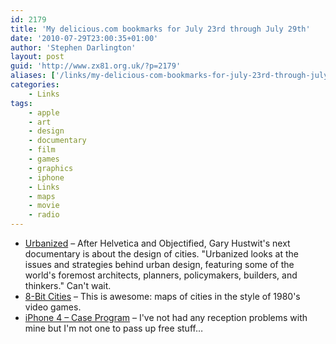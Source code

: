 ```yaml
---
id: 2179
title: 'My delicious.com bookmarks for July 23rd through July 29th'
date: '2010-07-29T23:00:35+01:00'
author: 'Stephen Darlington'
layout: post
guid: 'http://www.zx81.org.uk/?p=2179'
aliases: ['/links/my-delicious-com-bookmarks-for-july-23rd-through-july-29th.html']
categories:
    - Links
tags:
    - apple
    - art
    - design
    - documentary
    - film
    - games
    - graphics
    - iphone
    - Links
    - maps
    - movie
    - radio
---
```


- [Urbanized](http://www.urbanizedfilm.com/) – After Helvetica and Objectified, Gary Hustwit's next documentary is about the design of cities. "Urbanized looks at the issues and strategies behind urban design, featuring some of the world's foremost architects, planners, policymakers, builders, and thinkers." Can't wait.
- [8-Bit Cities](http://8bitcity.com/map?London) – This is awesome: maps of cities in the style of 1980's video games.
- [iPhone 4 – Case Program](http://www.apple.com/iphone/case-program/) – I've not had any reception problems with mine but I'm not one to pass up free stuff…